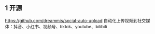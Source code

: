

## 1 开源

https://github.com/dreammis/social-auto-upload 
  自动化上传视频到社交媒体：抖音、小红书、视频号、tiktok、youtube、bilibili
